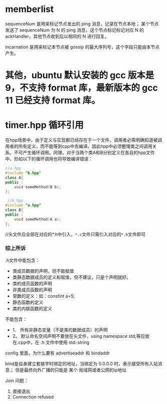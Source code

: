 # memberlist
sequenceNum 是用来标记节点发出的 ping 消息，记录在节点本地；
某个节点发送了 sequenceNum 为 N 的 ping 消息，这个节点标记标记对应 N 的 ackHandler，其他节点收到后以相同的 N 进行回复。

incarnation 是用来标记本节点被 gossip 的最大序列号，这个字段只能由本节点产生。

# 其他，ubuntu 默认安装的 gcc 版本是 9，不支持 format 库，最新版本的 gcc 11 已经支持 format 库。

# timer.hpp 循环引用
在hpp场景中，由于定义与实现都已经存在于一个文件，调用者必需明确知道被调用者的所有定义，而不能等到cpp中去编译。因此hpp中必须整理类之间调用关系，不可产生循环调用。同理，对于当两个类A和B分别定义在各自的hpp文件中，形如以下的循环调用也将导致编译错误：
``` cpp
//a.hpp
#include "b.hpp"
class A{
public :
	void someMethod(B b);
};

 //b.hpp
#include "a.hpp"
class B{
public :
	void someMethod(A a);
};
```

//头文件应全部在对应的*.h中引入，`*.c`文件只需引入对应的`*.h`文件即可

### 综上所诉

.h文件中能包含：

- 类成员数据的声明，但不能赋值
- 类静态数据成员的定义和赋值，但不建议，只是个声明就好。
- 类的成员函数的声明
- 非类成员函数的声明
- 常数的定义：如：constint a=5;
- 静态函数的定义
- 类的内联函数的定义

不能包含：

- 1． 所有非静态变量（不是类的数据成员）的声明
- 2。 默认命名空间声明不要放在头文件，using namespace std;等应放在.cpp中，在 .h 文件中使用 std::string

config 里面，为什么要有 advertiseaddr 和 bindaddr

bind是自身建立套接字时绑定的地址，当绑定为 0.0.0.0 时，表示接受所有入站消息；
但是最终向外广播的只能是 某个 局域网或者公网的ip地址

Join 问题：
1. 直接退出
2. Connection refused